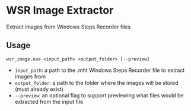 # WSR Image Extractor

Extract images from Windows Steps Recorder files

## Usage 

`wsr_image.exe <input_path> <output_folder> [--preview]`

- `input_path`: a path to the .mht Windows Steps Recorder file to extract images from
- `output_folder`: a path to the folder where the images will be stored (must already exist)
- `--preview`: an optional flag to support previewing what files would be extracted from the input file
